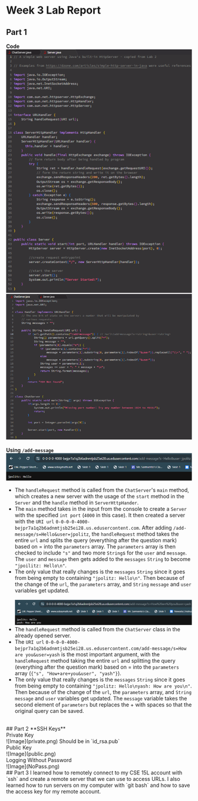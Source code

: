 # Week 3 Lab Report
## Part 1
**Code**<br>
![Server.java](Server.png)
![ChatServer.java](ChatServer.png)<br><br>
**Using `/add-message`**<br>
![Image](add1.png)
* The `handleRequest` method is called from the `ChatServer`'s `main` method, which creates a new server with the usage of the `start` method in the `Server` and the `handle` method in `ServerHttpHander`.
* The `main` method takes in the input from the console to create a `Server` with the specified `int port` (`4000` in this case). It then created a server with the `URI url` `0-0-0-0-4000-bejpr7a1q2b6adnmtjsb25ei28.us.edusercontent.com`. After adding `/add-message/s=Hello&user=jpolitz`, the `handleRequest` method takes the entire `url` and splits the query (everything after the question mark) based on = into the `parameters` array. The `parameters` array is then checked to include `"s"` and two more `String`s for the `user` and `message`. The `user` and `message` then gets added to the `messages` `String` to become `"jpoilitz: Hello\n"`.
* The only value that really changes is the `messages` `String` since it goes from being empty to containing `"jpolitz: Hello\n"`. Then because of the change of the `url`, the `parameters` array, and `String` `message` and `user` variables get updated.
<br><br>
![Image](add2.png)
* The `handleRequest` method is called from the `ChatServer` class in the already opened server.
* The `URI url` `0-0-0-0-4000-bejpr7a1q2b6adnmtjsb25ei28.us.edusercontent.com/add-message/s=How are you&user=yash` is the most important argument, with the `handleRequest` method taking the entire `url` and splitting the query (everything after the question mark) based on = into the `parameters` array (`{"s", "How+are+you&user", "yash"}`).
* The only value that really changes is the `messages` `String` since it goes from being empty to containing `"jpolitz: Hello\nyash: How are you\n"`. Then because of the change of the `url`, the `parameters` array, and `String` `message` and `user` variables get updated. The `message` variable takes the second element of `parameters` but replaces the + with spaces so that the original query can be saved.
<br>
## Part 2
**SSH Keys**<br>
Private Key<br>
![Image](private.png)
Should be in `id_rsa.pub`
<br>Public Key<br>
![Image](public.png)
<br>Logging Without Password<br>
![Image](NoPass.png)
<br>
## Part 3
I learned how to remotely connect to my CSE 15L account with `ssh` and create a remote server that we can use to access URLs. I also learned how to run servers on my computer with `git bash` and how to save the access key for my remote account.
